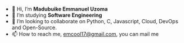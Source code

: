 - 👋 Hi, I’m **Madubuike Emmanuel Uzoma**
- 👀 I’m studying **Software Engineering**  
- 💞️ I’m looking to collaborate on Python, C, Javascript, Cloud, DevOps and Open-Source.
- 📫 How to reach me, <emcool17@gmail.com>, you can mail me

<!---
NuelUzoma/NuelUzoma is a ✨ special ✨ repository because its `README.md` (this file) appears on your GitHub profile.
You can click the Preview link to take a look at your changes.
--->
